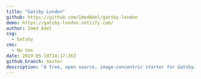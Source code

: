 ```yaml
---
title: "Gatsby London"
github: https://github.com/ImedAdel/gatsby-london
demo: https://gatsby-london.netlify.com/
author: Imed Adel
ssg:
  - Gatsby
cms:
  - No Cms
date: 2019-05-18T14:17:26Z
github_branch: master
description: "A free, open source, image-concentric starter for GatsbyJS"
---
```


